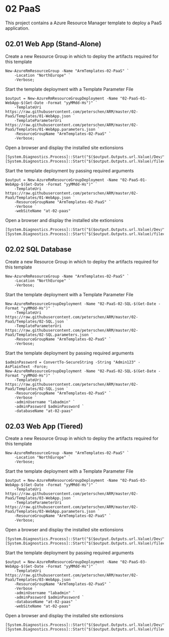 # 02 PaaS
This project contains a Azure Resource Manager template to deploy a PaaS application. 

## 02.01 Web App (Stand-Alone)
Create a new Resource Group in which to deploy the artifacts required for this template
```
New-AzureRmResourceGroup -Name "ArmTemplates-02-PaaS" `
    -Location "NorthEurope" `
    -Verbose;
```

Start the template deployment with a Template Parameter File
```
$output = New-AzureRmResourceGroupDeployment -Name "02-PaaS-01-WebApp-$(Get-Date -Format "yyMMdd-Hs")" `
    -TemplateUri https://raw.githubusercontent.com/peterschen/ARM/master/02-PaaS/Templates/01-WebApp.json `
    -TemplateParameterUri https://raw.githubusercontent.com/peterschen/ARM/master/02-PaaS/Templates/01-WebApp.parameters.json `
    -ResourceGroupName "ArmTemplates-02-PaaS" `
    -Verbose;
```

Open a browser and display the installed site extionsions
```
[System.Diagnostics.Process]::Start("$($output.Outputs.url.Value)/Dev/");
[System.Diagnostics.Process]::Start("$($output.Outputs.url.Value)/filecounterMVC/");
```

Start the template deployment by passing required arguments
```
$output = New-AzureRmResourceGroupDeployment -Name "02-PaaS-01-WebApp-$(Get-Date -Format "yyMMdd-Hs")" `
    -TemplateUri https://raw.githubusercontent.com/peterschen/ARM/master/02-PaaS/Templates/01-WebApp.json `
    -ResourceGroupName "ArmTemplates-02-PaaS" `
    -Verbose `
    -webSiteName "at-02-paas"
```

Open a browser and display the installed site extionsions
```
[System.Diagnostics.Process]::Start("$($output.Outputs.url.Value)/Dev/");
[System.Diagnostics.Process]::Start("$($output.Outputs.url.Value)/filecounterMVC/");
```

## 02.02 SQL Database
Create a new Resource Group in which to deploy the artifacts required for this template
```
New-AzureRmResourceGroup -Name "ArmTemplates-02-PaaS" `
    -Location "NorthEurope" `
    -Verbose;
```

Start the template deployment with a Template Parameter File
```
New-AzureRmResourceGroupDeployment -Name "02-PaaS-02-SQL-$(Get-Date -Format "yyMMdd-Hs")" `
    -TemplateUri https://raw.githubusercontent.com/peterschen/ARM/master/02-PaaS/Templates/02-SQL.json `
    -TemplateParameterUri https://raw.githubusercontent.com/peterschen/ARM/master/02-PaaS/Templates/02-SQL.parameters.json `
    -ResourceGroupName "ArmTemplates-02-PaaS" `
    -Verbose;
```

Start the template deployment by passing required arguments
```
$adminPassword = ConvertTo-SecureString -String "Admin123" -AsPlainText -Force;
New-AzureRmResourceGroupDeployment -Name "02-PaaS-02-SQL-$(Get-Date -Format "yyMMdd-Hs")" `
    -TemplateUri https://raw.githubusercontent.com/peterschen/ARM/master/02-PaaS/Templates/02-SQL.json `
    -ResourceGroupName "ArmTemplates-02-PaaS" `
    -Verbose `
    -adminUsername "labadmin" `
    -adminPassword $adminPassword `
    -databaseName "at-02-paas"
```

## 02.03 Web App (Tiered)
Create a new Resource Group in which to deploy the artifacts required for this template
```
New-AzureRmResourceGroup -Name "ArmTemplates-02-PaaS" `
    -Location "NorthEurope" `
    -Verbose;
```

Start the template deployment with a Template Parameter File
```
$output = New-AzureRmResourceGroupDeployment -Name "02-PaaS-03-WebApp-$(Get-Date -Format "yyMMdd-Hs")" `
    -TemplateUri https://raw.githubusercontent.com/peterschen/ARM/master/02-PaaS/Templates/03-WebApp.json `
    -TemplateParameterUri https://raw.githubusercontent.com/peterschen/ARM/master/02-PaaS/Templates/03-WebApp.parameters.json `
    -ResourceGroupName "ArmTemplates-02-PaaS" `
    -Verbose;
```

Open a browser and display the installed site extionsions
```
[System.Diagnostics.Process]::Start("$($output.Outputs.url.Value)/Dev/");
[System.Diagnostics.Process]::Start("$($output.Outputs.url.Value)/filecounterMVC/");
```

Start the template deployment by passing required arguments
```
$output = New-AzureRmResourceGroupDeployment -Name "02-PaaS-03-WebApp-$(Get-Date -Format "yyMMdd-Hs")" `
    -TemplateUri https://raw.githubusercontent.com/peterschen/ARM/master/02-PaaS/Templates/03-WebApp.json `
    -ResourceGroupName "ArmTemplates-02-PaaS" `
    -Verbose `
    -adminUsername "labadmin" `
    -adminPassword $adminPassword `
    -databaseName "at-02-paas" `
    -webSiteName "at-02-paas"
```

Open a browser and display the installed site extionsions
```
[System.Diagnostics.Process]::Start("$($output.Outputs.url.Value)/Dev/");
[System.Diagnostics.Process]::Start("$($output.Outputs.url.Value)/filecounterMVC/");
```